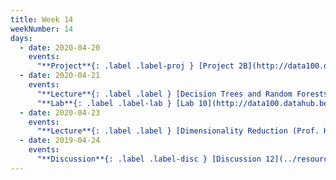 ```yaml
---
title: Week 14
weekNumber: 14
days:
  - date: 2020-04-20
    events:
      "**Project**{: .label .label-proj } [Project 2B](http://data100.datahub.berkeley.edu/hub/user-redirect/git-sync?repo=https://github.com/DS-100/sp20&subPath=proj/proj2b/) (due Apr. 27)":
  - date: 2020-04-21
    events:
      "**Lecture**{: .label .label } [Decision Trees and Random Forests (Prof. Hug's Excellent Lecture)](https://docs.google.com/presentation/d/1CuHgOrtRCbEs-w9O-lIPHzv7vJfZ5AXIZ-mXwvFMesI/edit?folder=0AHvESj3HTRTkUk9PVA#slide=id.g6b68aef296_2_87)([webcast](https://www.youtube.com/watch?v=e8q-uEfGdDY)) ([web notebook](../resources/assets/lectures/lec25/lec25-decision-trees.html), [code](http://data100.datahub.berkeley.edu/hub/user-redirect/git-sync?repo=https://github.com/DS-100/sp20&subPath=lecture/lec25/))":
      "**Lab**{: .label .label-lab } [Lab 10](http://data100.datahub.berkeley.edu/hub/user-redirect/git-sync?repo=https://github.com/DS-100/sp20&subPath=lab/lab10/) (due Apr. 27)":
  - date: 2020-04-23
    events:
      "**Lecture**{: .label .label } [Dimensionality Reduction (Prof. Hug's Excellent Lecture)](https://docs.google.com/presentation/d/1cNJHYds1Q9cyMFRpPejttZ1QNJmAyGM-IMyR8gd8Cxg/edit#slide=id.g4df0212f45_0_0)":
  - date: 2019-04-24
    events:
      "**Discussion**{: .label .label-disc } [Discussion 12](../resources/assets/discussions/disc12.pdf) ([video](https://www.youtube.com/playlist?list=PLQCcNQgUcDfrnppkPjjdNmhFB2wKyNjlh))":
---
```

